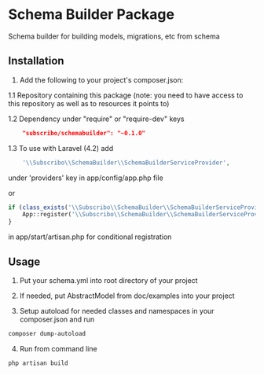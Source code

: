 # Schema Builder Package

Schema builder for building models, migrations, etc from schema

## Installation

1. Add the following to your project's composer.json:

1.1 Repository containing this package (note: you need to have access to this repository as well as to resources it points to)

1.2 Dependency under "require" or "require-dev" keys

```json
    "subscribo/schemabuilder": "~0.1.0"
```

1.3 To use with Laravel (4.2) add

```php
    '\\Subscribo\\SchemaBuilder\\SchemaBuilderServiceProvider',
```

under 'providers' key in app/config/app.php file

or

```php
if (class_exists('\\Subscribo\\SchemaBuilder\\SchemaBuilderServiceProvider')) {
    App::register('\\Subscribo\\SchemaBuilder\\SchemaBuilderServiceProvider');
}
```

in app/start/artisan.php for conditional registration

## Usage

1. Put your schema.yml into root directory of your project

2. If needed, put AbstractModel from doc/examples into your project

3. Setup autoload for needed classes and namespaces in your composer.json and run
```bash
composer dump-autoload
```

4. Run from command line

```bash
php artisan build
```

